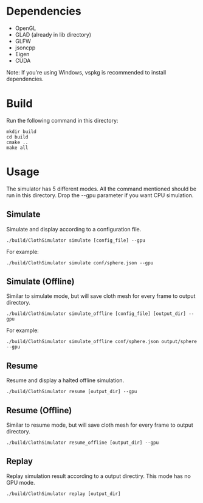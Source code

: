 # Dependencies

- OpenGL
- GLAD (already in lib directory)
- GLFW
- jsoncpp
- Eigen
- CUDA

Note: If you're using Windows, vspkg is recommended to install dependencies.

# Build

Run the following command in this directory:

```key
mkdir build
cd build
cmake ..
make all
```

# Usage

The simulator has 5 different modes. All the command mentioned should be run in this directory. Drop the --gpu parameter if you want CPU simulation.

## Simulate

Simulate and display according to a configuration file.

```key
./build/ClothSimulator simulate [config_file] --gpu
```

For example:

```key
./build/ClothSimulator simulate conf/sphere.json --gpu
```

## Simulate (Offline)

Similar to simulate mode, but will save cloth mesh for every frame to output directory.

```key
./build/ClothSimulator simulate_offline [config_file] [output_dir] --gpu
```

For example:

```key
./build/ClothSimulator simulate_offline conf/sphere.json output/sphere --gpu
```

## Resume

Resume and display a halted offline simulation.

```key
./build/ClothSimulator resume [output_dir] --gpu
```

## Resume (Offline)

Similar to resume mode, but will save cloth mesh for every frame to output directory.

```key
./build/ClothSimulator resume_offline [output_dir] --gpu
```

## Replay

Replay simulation result according to a output directiry. This mode has no GPU mode.

```key
./build/ClothSimulator replay [output_dir]
```